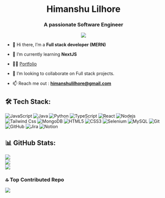 <h1 align="center">Himanshu Lilhore</h1>
<h3 align="center">A passionate Software Engineer</h3>

<p align="center">
  <img src="https://komarev.com/ghpvc/?username=Himanshu-Lilhore&color=blue&style=flat">
</p>

- 🔭 Hi there, I’m a **Full stack developer (MERN)**

- 🌱 I’m currently learning **NextJS**

- 👨‍💻 [Portfolio](https://himanshu-lilhore.github.io/Portfolio-Website/)

- 👯 I’m looking to collaborate on Full stack projects.

- 📫 Reach me out : **himanshulilhore@gmail.com**


## 🛠 Tech Stack:

![JavaScript](https://img.shields.io/badge/javascript-%23323330.svg?style=for-the-badge&logo=javascript&logoColor=%23F7DF1E)
![Java](https://img.shields.io/badge/-Java-%23F7DF1C?style=for-the-badge&logo=Java&logoColor=000000&labelColor=%23F7DF1C&color=%23FF9E5A)
![Python](https://img.shields.io/badge/python-3670A0?style=for-the-badge&logo=python&logoColor=ffdd54)
![TypeScript](https://img.shields.io/badge/typescript-grey?style=for-the-badge&logo=typescript)
![React](https://img.shields.io/badge/react-%2320232a.svg?style=for-the-badge&logo=react&logoColor=%2361DAFB)
![Nodejs](https://img.shields.io/badge/-Nodejs-339933?style=for-the-badge&logo=Node.js&logoColor=ffffff)
![Tailwind Css](https://img.shields.io/badge/Tailwind_CSS-38B2AC?style=for-the-badge&logo=tailwind-css&logoColor=white)
![MongoDB](https://img.shields.io/badge/MongoDB-4EA94B?style=for-the-badge&logo=mongodb&logoColor=white)
![HTML5](https://img.shields.io/badge/-HTML5-%23E45D27?style=for-the-badge&logo=html5&logoColor=ffffff)
![CSS3](https://img.shields.io/badge/-CSS3-%231572B6?style=for-the-badge&logo=css3)
![Selenium](https://img.shields.io/badge/selenium-00b400.svg?style=for-the-badge&logo=selenium&logoColor=white)
![MySQL](https://img.shields.io/badge/mysql-00758f?style=for-the-badge&logo=mysql&logoColor=white)
![Git](https://img.shields.io/badge/-Git-%23F05032?style=for-the-badge&logo=git&logoColor=%23ffffff)
![GitHub](https://img.shields.io/badge/-GitHub-181717?style=for-the-badge&logo=github)
![Jira](https://img.shields.io/badge/jira-%230A0FFF.svg?style=for-the-badge&logo=jira&logoColor=white)
![Notion](https://img.shields.io/badge/Notion-%23000000.svg?style=for-the-badge&logo=notion&logoColor=white)



## 📊 GitHub Stats:
![](https://github-readme-stats.vercel.app/api?username=Himanshu-Lilhore&theme=dark&hide_border=false&include_all_commits=true&count_private=true)<br/>
![](https://github-readme-streak-stats.herokuapp.com/?user=Himanshu-Lilhore&theme=dark&hide_border=false)<br/>
![](https://github-readme-stats.vercel.app/api/top-langs/?username=Himanshu-Lilhore&theme=dark&hide_border=false&include_all_commits=false&count_private=false&layout=compact)

### 🔝 Top Contributed Repo
![](https://github-contributor-stats.vercel.app/api?username=Himanshu-Lilhore&limit=5&theme=tokyonight&combine_all_yearly_contributions=true)
